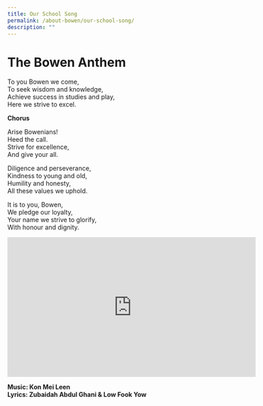 ```yaml
---
title: Our School Song
permalink: /about-bowen/our-school-song/
description: ""
---
```

# The Bowen Anthem  

  
To you Bowen we come,  <br>
To seek wisdom and knowledge,  <br>
Achieve success in studies and play,  <br>
Here we strive to excel.

  

**Chorus**

Arise Bowenians!  <br>
Heed the call.  <br>
Strive for excellence,  <br>
And give your all.

  
Diligence and perseverance,  <br>
Kindness to young and old,  <br>
Humility and honesty,  <br>
All these values we uphold.

  

It is to you, Bowen,  <br>
We pledge our loyalty,  <br>
Your name we strive to glorify,  <br>
With honour and dignity.




<iframe width="560" height="315" src="https://www.youtube.com/embed/UEmaJwU9TXg" title="YouTube video player" frameborder="0" allow="accelerometer; autoplay; clipboard-write; encrypted-media; gyroscope; picture-in-picture; web-share" allowfullscreen></iframe>

<b>Music: Kon Mei Leen <br>
Lyrics: Zubaidah Abdul Ghani & Low Fook Yow</b>